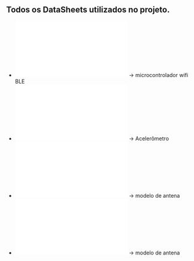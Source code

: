 ## Todos os DataSheets utilizados no projeto.
- ![kiku](efr32bg13-datasheet.pdf) -> microcontrolador wifi BLE
- ![kiku](adxl345.pdf) -> Acelerômetro
- ![kiku](an1088-designing-with-pcb-antenna.pdf) -> modelo de antena
- ![kiku](swru120d.pdf) -> modelo de antena
